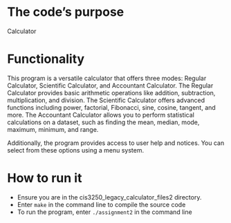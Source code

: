 # The code’s purpose
Calculator

# Functionality
This program is a versatile calculator that offers three modes: Regular Calculator, Scientific Calculator, and Accountant Calculator.
The Regular Calculator provides basic arithmetic operations like addition, subtraction, multiplication, and division.
The Scientific Calculator offers advanced functions including power, factorial, Fibonacci, sine, cosine, tangent, and more.
The Accountant Calculator allows you to perform statistical calculations on a dataset, such as finding the mean, median, mode,
    maximum, minimum, and range.

Additionally, the program provides access to user help and notices. You can select from these options using a menu system.

# How to run it

* Ensure you are in the cis3250_legacy_calculator_files2 directory.
* Enter ```make``` in the command line to compile the source code
* To run the program, enter ```./assignment2``` in the command line

